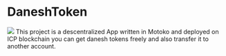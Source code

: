 # DaneshToken

<img src="https://drive.google.com/uc?id=1F2F7j92pK2axHrkVcqWW80EDs1nc_Svu" />
This project is a descentralized App written in Motoko and deployed on ICP blockchain you can get danesh tokens freely and also transfer it to another account.
